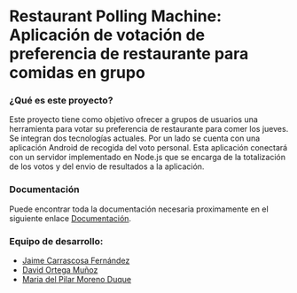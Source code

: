 # **Restaurant Polling Machine: Aplicación de votación de preferencia de restaurante para comidas en grupo**

### **¿Qué es este proyecto?** ###
Este proyecto tiene como objetivo ofrecer a grupos de usuarios una herramienta para votar su preferencia de restaurante para comer los jueves. Se integran dos tecnologías actuales. Por un lado se cuenta con una aplicación Android de recogida del voto personal. Esta aplicación conectará con un servidor implementado en Node.js que se encarga de la totalización de los votos y del envio de resultados a la aplicación.

### **Documentación** ###

Puede encontrar toda la documentación necesaria proximamente en el siguiente enlace [Documentación](.).

### **Equipo de desarrollo:** ###

* [Jaime Carrascosa Fernández](https://github.com/JaimeCarrascosa/)
* [David Ortega Muñoz](https://github.com/daviddom93/)
* [Maria del Pilar Moreno Duque](https://github.com/iammaripi/)
